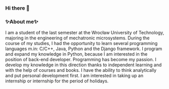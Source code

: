 ### Hi there 👋

<!--
**jaco-z98/jaco-z98** is a ✨ _special_ ✨ repository because its `README.md` (this file) appears on your GitHub profile.

Here are some ideas to get you started:


- 🔭 I’m currently working on ...
- 🌱 I’m currently learning ...
- 👯 I’m looking to collaborate on ...
- 🤔 I’m looking for help with ...
- 💬 Ask me about ...
- 📫 How to reach me: ...
- 😄 Pronouns: ...
- ⚡ Fun fact: ...
-->
### ✨About me✨

I am a student of the last semester at the Wrocław University of Technology, majoring in the engineering of mechatronic microsystems. During the course of my studies, I had the opportunity to learn several programming languages m.in: C/C++, Java, Python and the Django framework. I program and expand my knowledge in Python, because I am interested in the position of back-end developer. Programming has become my passion. I develop my knowledge in this direction thanks to independent learning and with the help of courses and books. I have the ability to think analytically and put personal development first. I am interested in taking up an internship or internship for the period of holidays.
